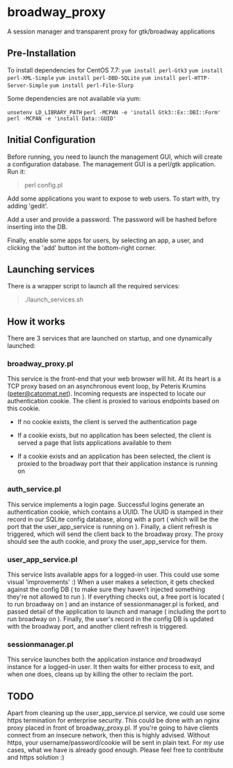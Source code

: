# broadway_proxy
A session manager and transparent proxy for gtk/broadway applications


## Pre-Installation

To install dependencies for CentOS 7.7:
`yum install perl-Gtk3`
`yum install perl-XML-Simple`
`yum install perl-DBD-SQLite`
`yum install perl-HTTP-Server-Simple`
`yum install perl-File-Slurp`

Some dependencies are not available via yum:

`unsetenv LD_LIBRARY_PATH`
`perl -MCPAN -e 'install Gtk3::Ex::DBI::Form'`
`perl -MCPAN -e 'install Data::GUID'`


## Initial Configuration

Before running, you need to launch the management GUI, which will
create a configuration database. The management GUI is a perl/gtk
application. Run it:

> perl config.pl

Add some applications you want to expose to web users. To start
with, try adding 'gedit'.

Add a user and provide a password. The password will be hashed before
inserting into the DB.

Finally, enable some apps for users, by selecting an app, a user,
and clicking the 'add' button int the bottom-right corner.

## Launching services

There is a wrapper script to launch all the required services:

> ./launch_services.sh

## How it works

There are 3 services that are launched on startup, and one dynamically
launched:

### broadway_proxy.pl

This service is the front-end that your web browser will hit. At its heart
is a TCP proxy based on an asynchronous event loop,
by Peteris Krumins (peter@catonmat.net). Incoming requests are inspected
to locate our authentication cookie. The client is proxied to various
endpoints based on this cookie.

- If no cookie exists, the client is served the authentication page

- If a cookie exists, but no application has been selected, the client
is served a page that lists applications available to them

- If a cookie exists and an application has been selected, the client
is proxied to the broadway port that their application instance is
running on

### auth_service.pl

This service implements a login page. Successful logins generate an
authentication cookie, which contains a UUID. The UUID is stamped
in their record in our SQLite config database, along with a port
( which will be the port that the user_app_service is running on ).
Finally, a client refresh is triggered, which will send the client
back to the broadway proxy. The proxy should see the auth cookie, and
proxy the user_app_service for them.

### user_app_service.pl

This service lists available apps for a logged-in user. This could
use some visual 'improvements' :) When a user makes a selection,
it gets checked against the config DB ( to make sure they haven't
injected something they're not allowed to run ). If everything checks
out, a free port is located ( to run broadway on ) and an instance of
sessionmanager.pl is forked, and passed detail of the application to
launch and manage ( including the port to run broadway on ).
Finally, the user's record in the config DB is updated with the broadway
port, and another client refresh is triggered.

### sessionmanager.pl

This service launches both the application instance *and* broadwayd
instance for a logged-in user. It then waits for either process to
exit, and when one does, cleans up by killing the other to reclaim
the port.

## TODO

Apart from cleaning up the user_app_service.pl service, we could
use some https termination for enterprise security. This could be
done with an nginx proxy placed in front of broadway_proxy.pl. If
you're going to have clients connect from an insecure network, then
this is highly advised. Without https, your username/password/cookie
will be sent in plain text. For *my* use cases, what we have is already
good enough. Please feel free to contribute and https solution :)
